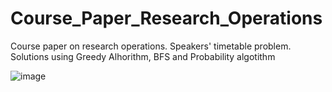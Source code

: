 # Course_Paper_Research_Operations
Course paper on research operations. Speakers' timetable problem. Solutions using Greedy Alhorithm, BFS and Probability algotithm

![image](https://user-images.githubusercontent.com/54958519/170785658-d23f724d-1eaf-4dd4-8241-6f9616ca7040.png)
